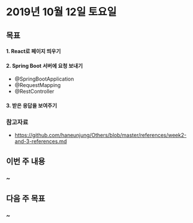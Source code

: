 # 2019년 10월 12일 토요일


## 목표
#### 1. React로 페이지 띄우기
#### 2. Spring Boot 서버에 요청 보내기
  - @SpringBootApplication
  - @RequestMapping
  - @RestController
#### 3. 받은 응답을 보여주기
### 참고자료
- https://github.com/haneunjung/Others/blob/master/references/week2-and-3-references.md


## 이번 주 내용
### ~

## 다음 주 목표
### ~
